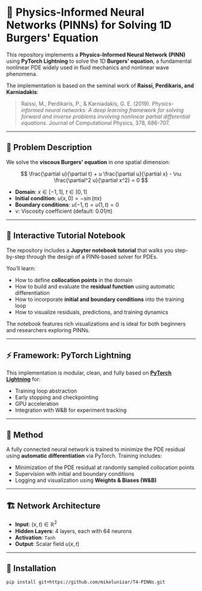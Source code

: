# 🧠 Physics-Informed Neural Networks (PINNs) for Solving 1D Burgers' Equation

This repository implements a **Physics-Informed Neural Network (PINN)** using **PyTorch Lightning** to solve the 1D **Burgers' equation**, a fundamental nonlinear PDE widely used in fluid mechanics and nonlinear wave phenomena.

The implementation is based on the seminal work of **Raissi, Perdikaris, and Karniadakis**:

> Raissi, M., Perdikaris, P., & Karniadakis, G. E. (2019). *Physics-informed neural networks: A deep learning framework for solving forward and inverse problems involving nonlinear partial differential equations*. Journal of Computational Physics, 378, 686-707.

---

## 📘 Problem Description

We solve the **viscous Burgers' equation** in one spatial dimension:

$$
\frac{\partial u}{\partial t} + u \frac{\partial u}{\partial x} - \nu \frac{\partial^2 u}{\partial x^2} = 0
$$

- **Domain**: $x \in [-1, 1]$, $t \in [0, 1]$
- **Initial condition**: $u(x, 0) = -\sin(\pi x)$
- **Boundary conditions**: $u(-1, t) = u(1, t) = 0$
- $\nu$: Viscosity coefficient (default: 0.01/π)

---

## 📓 Interactive Tutorial Notebook

The repository includes a **Jupyter notebook tutorial** that walks you step-by-step through the design of a PINN-based solver for PDEs.

You'll learn:
- How to define **collocation points** in the domain
- How to build and evaluate the **residual function** using automatic differentiation
- How to incorporate **initial and boundary conditions** into the training loop
- How to visualize residuals, predictions, and training dynamics

The notebook features rich visualizations and is ideal for both beginners and researchers exploring PINNs.

---

## ⚡ Framework: PyTorch Lightning

This implementation is modular, clean, and fully based on **[PyTorch Lightning](https://www.pytorchlightning.ai/)** for:
- Training loop abstraction
- Early stopping and checkpointing
- GPU acceleration
- Integration with W&B for experiment tracking

---

## 🧮 Method

A fully connected neural network is trained to minimize the PDE residual using **automatic differentiation** via PyTorch. Training includes:
- Minimization of the PDE residual at randomly sampled collocation points
- Supervision with initial and boundary conditions
- Logging and visualization using **Weights & Biases (W&B)**

---

## 🏗️ Network Architecture
- **Input**: $(x, t) \in \mathbb{R}^2$
- **Hidden Layers**: 4 layers, each with 64 neurons
- **Activation**: `Tanh`
- **Output**: Scalar field $u(x, t)$

---

## 🚀 Installation

```bash
pip install git+https://github.com/mikelunizar/T4-PINNs.git